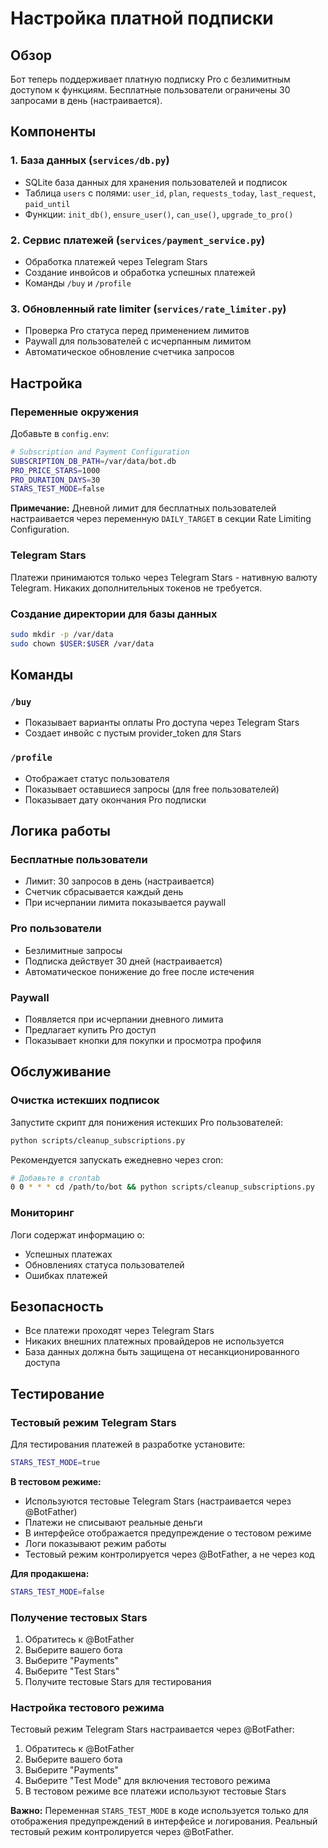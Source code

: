 # Настройка платной подписки

## Обзор

Бот теперь поддерживает платную подписку Pro с безлимитным доступом к функциям. Бесплатные пользователи ограничены 30 запросами в день (настраивается).

## Компоненты

### 1. База данных (`services/db.py`)
- SQLite база данных для хранения пользователей и подписок
- Таблица `users` с полями: `user_id`, `plan`, `requests_today`, `last_request`, `paid_until`
- Функции: `init_db()`, `ensure_user()`, `can_use()`, `upgrade_to_pro()`

### 2. Сервис платежей (`services/payment_service.py`)
- Обработка платежей через Telegram Stars
- Создание инвойсов и обработка успешных платежей
- Команды `/buy` и `/profile`

### 3. Обновленный rate limiter (`services/rate_limiter.py`)
- Проверка Pro статуса перед применением лимитов
- Paywall для пользователей с исчерпанным лимитом
- Автоматическое обновление счетчика запросов

## Настройка

### Переменные окружения

Добавьте в `config.env`:

```bash
# Subscription and Payment Configuration
SUBSCRIPTION_DB_PATH=/var/data/bot.db
PRO_PRICE_STARS=1000
PRO_DURATION_DAYS=30
STARS_TEST_MODE=false
```

**Примечание:** Дневной лимит для бесплатных пользователей настраивается через переменную `DAILY_TARGET` в секции Rate Limiting Configuration.

### Telegram Stars

Платежи принимаются только через Telegram Stars - нативную валюту Telegram. Никаких дополнительных токенов не требуется.

### Создание директории для базы данных

```bash
sudo mkdir -p /var/data
sudo chown $USER:$USER /var/data
```

## Команды

### `/buy`
- Показывает варианты оплаты Pro доступа через Telegram Stars
- Создает инвойс с пустым provider_token для Stars

### `/profile`
- Отображает статус пользователя
- Показывает оставшиеся запросы (для free пользователей)
- Показывает дату окончания Pro подписки

## Логика работы

### Бесплатные пользователи
- Лимит: 30 запросов в день (настраивается)
- Счетчик сбрасывается каждый день
- При исчерпании лимита показывается paywall

### Pro пользователи
- Безлимитные запросы
- Подписка действует 30 дней (настраивается)
- Автоматическое понижение до free после истечения

### Paywall
- Появляется при исчерпании дневного лимита
- Предлагает купить Pro доступ
- Показывает кнопки для покупки и просмотра профиля

## Обслуживание

### Очистка истекших подписок

Запустите скрипт для понижения истекших Pro пользователей:

```bash
python scripts/cleanup_subscriptions.py
```

Рекомендуется запускать ежедневно через cron:

```bash
# Добавьте в crontab
0 0 * * * cd /path/to/bot && python scripts/cleanup_subscriptions.py
```

### Мониторинг

Логи содержат информацию о:
- Успешных платежах
- Обновлениях статуса пользователей
- Ошибках платежей

## Безопасность

- Все платежи проходят через Telegram Stars
- Никаких внешних платежных провайдеров не используется
- База данных должна быть защищена от несанкционированного доступа

## Тестирование

### Тестовый режим Telegram Stars

Для тестирования платежей в разработке установите:

```bash
STARS_TEST_MODE=true
```

**В тестовом режиме:**
- Используются тестовые Telegram Stars (настраивается через @BotFather)
- Платежи не списывают реальные деньги
- В интерфейсе отображается предупреждение о тестовом режиме
- Логи показывают режим работы
- Тестовый режим контролируется через @BotFather, а не через код

**Для продакшена:**
```bash
STARS_TEST_MODE=false
```

### Получение тестовых Stars

1. Обратитесь к @BotFather
2. Выберите вашего бота
3. Выберите "Payments"
4. Выберите "Test Stars"
5. Получите тестовые Stars для тестирования

### Настройка тестового режима

Тестовый режим Telegram Stars настраивается через @BotFather:

1. Обратитесь к @BotFather
2. Выберите вашего бота
3. Выберите "Payments"
4. Выберите "Test Mode" для включения тестового режима
5. В тестовом режиме все платежи используют тестовые Stars

**Важно:** Переменная `STARS_TEST_MODE` в коде используется только для отображения предупреждений в интерфейсе и логирования. Реальный тестовый режим контролируется через @BotFather.
